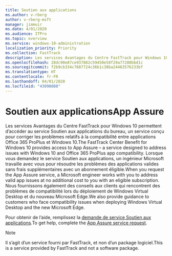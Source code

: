 ```yaml
---
title: Soutien aux applications
ms.author: v-rberg
author: v-rberg-msft
manager: jimmuir
ms.date: 4/01/2020
ms.audience: ITPro
ms.topic: overview
ms.service: windows-10-administration
localization_priority: Priority
ms.collection: FastTrack
description: Les services Avantages du Centre FastTrack pour Windows 10 permettent d’accéder au service Soutien aux applications du bureau, un service conçu pour corriger les problèmes relatifs à la compatibilité entre applications Office 365 ProPlus et Windows 10.
ms.openlocfilehash: 28dc90e87ce937882c59450e58f29a77280bbd1c
ms.sourcegitcommit: f2b9cb334c7687724c36b1c38ba24463576233bf
ms.translationtype: HT
ms.contentlocale: fr-FR
ms.lasthandoff: 04/01/2020
ms.locfileid: "43098088"
---
```

# <a name="app-assure"></a><span data-ttu-id="7de6f-103">Soutien aux applications</span><span class="sxs-lookup"><span data-stu-id="7de6f-103">App Assure</span></span>

<span data-ttu-id="7de6f-104">Les services Avantages du Centre FastTrack pour Windows 10 permettent d’accéder au service Soutien aux applications du bureau, un service conçu pour corriger les problèmes relatifs à la compatibilité entre applications Office 365 ProPlus et Windows 10.</span><span class="sxs-lookup"><span data-stu-id="7de6f-104">The FastTrack Center Benefit for Windows 10 provides access to App Assure – a service designed to address issues with Windows 10 and Office 365 ProPlus app compatibility.</span></span> <span data-ttu-id="7de6f-105">Lorsque vous demandez le service Soutien aux applications, un ingénieur Microsoft travaille avec vous pour résoudre les problèmes des applications valides sans frais supplémentaires avec un abonnement éligible.</span><span class="sxs-lookup"><span data-stu-id="7de6f-105">When you request the App Assure service, a Microsoft engineer works with you to address valid app issues at no additional cost to you with an eligible subscription.</span></span> <span data-ttu-id="7de6f-106">Nous fournissons également des conseils aux clients qui rencontrent des problèmes de compatibilité lors du déploiement de Windows Virtual Desktop et du nouveau Microsoft Edge.</span><span class="sxs-lookup"><span data-stu-id="7de6f-106">We also provide guidance to customers who face compatibility issues when deploying Windows Virtual Desktop and the new Microsoft Edge.</span></span> 

<span data-ttu-id="7de6f-107">Pour obtenir de l’aide, remplissez la [demande de service Soutien aux applications](https://go.microsoft.com/fwlink/?linkid=2022721).</span><span class="sxs-lookup"><span data-stu-id="7de6f-107">To get help, complete the [App Assure service request](https://go.microsoft.com/fwlink/?linkid=2022721).</span></span>

  > [!NOTE]
> <span data-ttu-id="7de6f-108">Il s’agit d’un service fourni par FastTrack, et non d’un package logiciel.</span><span class="sxs-lookup"><span data-stu-id="7de6f-108">This is a service provided by FastTrack and not a software package.</span></span>

